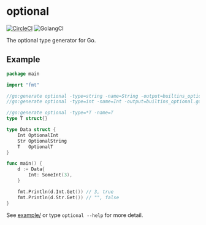 # optional

[![CircleCI](https://img.shields.io/circleci/project/github/acomagu/optional.svg?style=flat-square)](https://circleci.com/gh/acomagu/optional) ![GolangCI](https://golangci.com/badges/github.com/acomagu/optional.svg)

The optional type generator for Go.

## Example

```Go
package main

import "fmt"

//go:generate optional -type=string -name=String -output=builtins_optional.go
//go:generate optional -type=int -name=Int -output=builtins_optional.go -append

//go:generate optional -type=*T -name=T
type T struct{}

type Data struct {
	Int OptionalInt
	Str OptionalString
	T   OptionalT
}

func main() {
	d := Data{
		Int: SomeInt(3),
	}

	fmt.Println(d.Int.Get()) // 3, true
	fmt.Println(d.Str.Get()) // "", false
}
```

See [example/](./example) or type `optional --help` for more detail.
